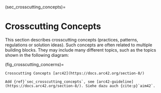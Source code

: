 (sec_crosscutting_concepts)=
# Crosscutting Concepts

This section describes crosscutting concepts (practices, patterns, regulations or solution ideas). Such concepts are often related to multiple building blocks. They may include many different topics, such as the topics shown in the following diagram:

(fig_crosscutting_concerns)=
```{drawio-figure} _figures/crosscutting_concerns.drawio
Crosscutting Concepts [arc42](https://docs.arc42.org/section-8/)
```

```{todo}
Add {ref}`sec_crosscutting_concepts`, see [arc42-guideline](https://docs.arc42.org/section-8/). Siehe dazu auch {cite:p}`aim42`.
```
